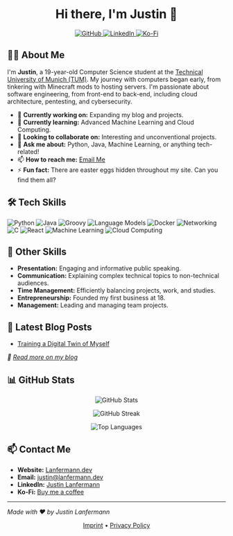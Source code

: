 <!--
<p align="center">
  <img src="https://cdn.lanfermann.dev/projects/thumbnails/this-page-project-thumbnail.jpeg" alt="Banner" />
</p> Header -->

<h1 align="center">Hi there, I'm Justin 👋</h1>

<p align="center">
  <a href="https://github.com/jaylann">
    <img src="https://img.shields.io/github/followers/jaylann?label=Follow&style=social" alt="GitHub" />
  </a>
  <a href="https://www.linkedin.com/in/justin-lanfermann-07352124b">
    <img src="https://img.shields.io/badge/-Justin%20Lanfermann-blue?style=flat&logo=Linkedin&logoColor=white" alt="LinkedIn" />
  </a>
  <a href="https://ko-fi.com/justiiiin">
    <img src="https://img.shields.io/badge/Ko--fi-Buy%20me%20a%20coffee-FF5E5B?logo=kofi" alt="Ko-Fi" />
  </a>
</p>

<!-- About Me -->
## 👨‍💻 About Me

I'm **Justin**, a 19-year-old Computer Science student at the [Technical University of Munich (TUM)](https://www.tum.de). My journey with computers began early, from tinkering with Minecraft mods to hosting servers. I'm passionate about software engineering, from front-end to back-end, including cloud architecture, pentesting, and cybersecurity.

- 🔭 **Currently working on:** Expanding my blog and projects.
- 🌱 **Currently learning:** Advanced Machine Learning and Cloud Computing.
- 👯 **Looking to collaborate on:** Interesting and unconventional projects.
- 💬 **Ask me about:** Python, Java, Machine Learning, or anything tech-related!
- 📫 **How to reach me:** [Email Me](mailto:justin@lanfermann.dev)
- ⚡ **Fun fact:** There are easter eggs hidden throughout my site. Can you find them all?

<!-- Tech Skills -->
## 🛠️ Tech Skills

![Python](https://img.shields.io/badge/Python-6%20years-3776AB?logo=python&logoColor=white)
![Java](https://img.shields.io/badge/Java-3%20years-007396?logo=java&logoColor=white)
![Groovy](https://img.shields.io/badge/Groovy-1%20year-4298B8?logo=apache-groovy&logoColor=white)
![Language Models](https://img.shields.io/badge/Language%20Models-3%20years-652C90?logo=ai)
![Docker](https://img.shields.io/badge/Docker-2%20years-2496ED?logo=docker&logoColor=white)
![Networking](https://img.shields.io/badge/Networking-3%20years-0069D9?logo=network&logoColor=white)
![C](https://img.shields.io/badge/C-2%20years-A8B9CC?logo=c&logoColor=white)
![React](https://img.shields.io/badge/React-1%20year-61DAFB?logo=react&logoColor=white)
![Machine Learning](https://img.shields.io/badge/Machine%20Learning-2%20years-F7931E?logo=tensorflow&logoColor=white)
![Cloud Computing](https://img.shields.io/badge/Cloud%20Computing-1%20year-FF9900?logo=amazon-aws&logoColor=white)

<!-- Other Skills -->
## 💼 Other Skills

- **Presentation:** Engaging and informative public speaking.
- **Communication:** Explaining complex technical topics to non-technical audiences.
- **Time Management:** Efficiently balancing projects, work, and studies.
- **Entrepreneurship:** Founded my first business at 18.
- **Management:** Leading and managing team projects.

<!-- Latest Blog Posts -->
## 📝 Latest Blog Posts

<!-- BLOG-POST-LIST:START -->
- [Training a Digital Twin of Myself](https://www.lanfermann.dev/blogs/digital-twin)
<!-- BLOG-POST-LIST:END -->

*📖 [Read more on my blog](https://lanfermann.dev/blog)*

<!-- GitHub Stats -->
## 📊 GitHub Stats

<p align="center">
  <img src="https://github-readme-stats.vercel.app/api?username=jaylann&show_icons=true&theme=radical" alt="GitHub Stats" />
</p>

<!-- Streak Stats -->
<p align="center">
  <img src="https://github-readme-streak-stats.herokuapp.com/?user=jaylann&theme=radical" alt="GitHub Streak" />
</p>

<!-- Top Languages -->
<p align="center">
  <img src="https://github-readme-stats.vercel.app/api/top-langs/?username=jaylann&layout=compact&theme=radical" alt="Top Languages" />
</p>

<!-- Contact Me -->
## 📫 Contact Me

- **Website:** [Lanfermann.dev](https://Lanfermann.dev)
- **Email:** [justin@lanfermann.dev](mailto:justin@lanfermann.dev)
- **LinkedIn:** [Justin Lanfermann](www.linkedin.com/in/justin-lanfermann-07352124b)
- **Ko-Fi:** [Buy me a coffee](https://ko-fi.com/justiiiin)

---
*Made with ❤️ by Justin Lanfermann*

<!-- Footer Links -->
<p align="center">
  <a href="https://lanfermann.dev/imprint">Imprint</a> •
  <a href="https://lanfermann.dev/privacy">Privacy Policy</a>
</p>
